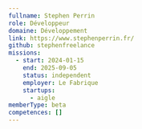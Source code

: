 ```yaml
---
fullname: Stephen Perrin
role: Développeur
domaine: Développement
link: https://www.stephenperrin.fr/
github: stephenfreelance
missions:
  - start: 2024-01-15
    end: 2025-09-05
    status: independent
    employer: Le Fabrique
    startups:
      - aigle
memberType: beta
competences: []
---
```

